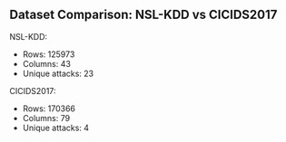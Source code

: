 
Dataset Comparison: NSL-KDD vs CICIDS2017
------------------------------------------
NSL-KDD:
- Rows: 125973
- Columns: 43
- Unique attacks: 23

CICIDS2017:
- Rows: 170366
- Columns: 79
- Unique attacks: 4
